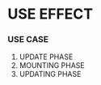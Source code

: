 <h1> USE EFFECT </h1>
<h3> USE CASE </h3>
<ol>
  <li> UPDATE PHASE  </li>
  <li> MOUNTING PHASE </li>
  <li> UPDATING PHASE </li>
  </ol>
  
  <h3> </h3>
